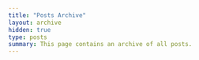 ```yaml
---
title: "Posts Archive"
layout: archive
hidden: true
type: posts
summary: This page contains an archive of all posts.
---
```

